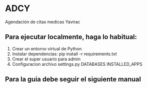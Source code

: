 # ADCY
Agendación de citas medicas Yavirac

## Para ejecutar localmente, haga lo habitual:
1. Crear un entorno virtual de Python
2. Instalar dependencias:
  pip install -r requirements.txt
3. Crear el super usuario para admin
4. Configuracion archivo settings.py
DATABASES
INSTALLED_APPS

## Para la guia debe seguir el siguiente manual

